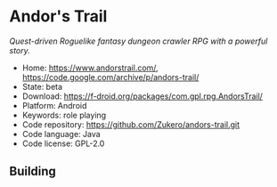 # Andor's Trail

_Quest-driven Roguelike fantasy dungeon crawler RPG with a powerful story._

- Home: https://www.andorstrail.com/, https://code.google.com/archive/p/andors-trail/
- State: beta
- Download: https://f-droid.org/packages/com.gpl.rpg.AndorsTrail/
- Platform: Android
- Keywords: role playing
- Code repository: https://github.com/Zukero/andors-trail.git
- Code language: Java
- Code license: GPL-2.0

## Building


